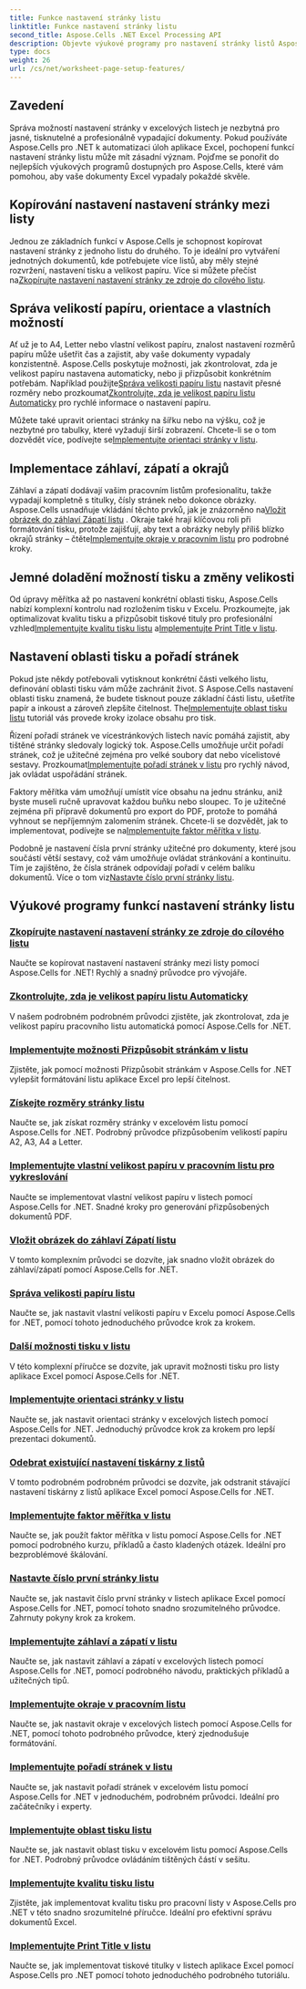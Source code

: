 ```yaml
---
title: Funkce nastavení stránky listu
linktitle: Funkce nastavení stránky listu
second_title: Aspose.Cells .NET Excel Processing API
description: Objevte výukové programy pro nastavení stránky listů Aspose.Cells for .NET, včetně nastavení kopírování stránky, správy velikosti papíru a nastavení kvality tisku pro listy aplikace Excel.
type: docs
weight: 26
url: /cs/net/worksheet-page-setup-features/
---
```

## Zavedení

Správa možností nastavení stránky v excelových listech je nezbytná pro jasné, tisknutelné a profesionálně vypadající dokumenty. Pokud používáte Aspose.Cells pro .NET k automatizaci úloh aplikace Excel, pochopení funkcí nastavení stránky listu může mít zásadní význam. Pojďme se ponořit do nejlepších výukových programů dostupných pro Aspose.Cells, které vám pomohou, aby vaše dokumenty Excel vypadaly pokaždé skvěle.

## Kopírování nastavení nastavení stránky mezi listy

Jednou ze základních funkcí v Aspose.Cells je schopnost kopírovat nastavení stránky z jednoho listu do druhého. To je ideální pro vytváření jednotných dokumentů, kde potřebujete více listů, aby měly stejné rozvržení, nastavení tisku a velikost papíru. Více si můžete přečíst na[Zkopírujte nastavení nastavení stránky ze zdroje do cílového listu](./copy-page-setup-settings/).

## Správa velikostí papíru, orientace a vlastních možností
 Ať už je to A4, Letter nebo vlastní velikost papíru, znalost nastavení rozměrů papíru může ušetřit čas a zajistit, aby vaše dokumenty vypadaly konzistentně. Aspose.Cells poskytuje možnosti, jak zkontrolovat, zda je velikost papíru nastavena automaticky, nebo ji přizpůsobit konkrétním potřebám. Například použijte[Správa velikosti papíru listu](./manage-paper-size/) nastavit přesné rozměry nebo prozkoumat[Zkontrolujte, zda je velikost papíru listu Automaticky](./check-automatic-paper-size/) pro rychlé informace o nastavení papíru.

 Můžete také upravit orientaci stránky na šířku nebo na výšku, což je nezbytné pro tabulky, které vyžadují širší zobrazení. Chcete-li se o tom dozvědět více, podívejte se[Implementujte orientaci stránky v listu](./implement-page-orientation/).

## Implementace záhlaví, zápatí a okrajů
 Záhlaví a zápatí dodávají vašim pracovním listům profesionalitu, takže vypadají kompletně s titulky, čísly stránek nebo dokonce obrázky. Aspose.Cells usnadňuje vkládání těchto prvků, jak je znázorněno na[Vložit obrázek do záhlaví Zápatí listu](./insert-image-in-header-footer/) . Okraje také hrají klíčovou roli při formátování tisku, protože zajišťují, aby text a obrázky nebyly příliš blízko okrajů stránky – čtěte[Implementujte okraje v pracovním listu](./implement-margins/) pro podrobné kroky.

## Jemné doladění možností tisku a změny velikosti

 Od úpravy měřítka až po nastavení konkrétní oblasti tisku, Aspose.Cells nabízí komplexní kontrolu nad rozložením tisku v Excelu. Prozkoumejte, jak optimalizovat kvalitu tisku a přizpůsobit tiskové tituly pro profesionální vzhled[Implementujte kvalitu tisku listu](./implement-print-quality/) a[Implementujte Print Title v listu](./implement-print-title/).

## Nastavení oblasti tisku a pořadí stránek

Pokud jste někdy potřebovali vytisknout konkrétní části velkého listu, definování oblasti tisku vám může zachránit život. S Aspose.Cells nastavení oblasti tisku znamená, že budete tisknout pouze základní části listu, ušetříte papír a inkoust a zároveň zlepšíte čitelnost. The[Implementujte oblast tisku listu](./implement-print-area/) tutoriál vás provede kroky izolace obsahu pro tisk.

 Řízení pořadí stránek ve vícestránkových listech navíc pomáhá zajistit, aby tištěné stránky sledovaly logický tok. Aspose.Cells umožňuje určit pořadí stránek, což je užitečné zejména pro velké soubory dat nebo vícelistové sestavy. Prozkoumat[Implementujte pořadí stránek v listu](./implement-page-order/) pro rychlý návod, jak ovládat uspořádání stránek.

Faktory měřítka vám umožňují umístit více obsahu na jednu stránku, aniž byste museli ručně upravovat každou buňku nebo sloupec. To je užitečné zejména při přípravě dokumentů pro export do PDF, protože to pomáhá vyhnout se nepříjemným zalomením stránek. Chcete-li se dozvědět, jak to implementovat, podívejte se na[Implementujte faktor měřítka v listu](./implement-scaling-factor/).

 Podobně je nastavení čísla první stránky užitečné pro dokumenty, které jsou součástí větší sestavy, což vám umožňuje ovládat stránkování a kontinuitu. Tím je zajištěno, že čísla stránek odpovídají pořadí v celém balíku dokumentů. Více o tom viz[Nastavte číslo první stránky listu](./set-first-page-number/).

## Výukové programy funkcí nastavení stránky listu
### [Zkopírujte nastavení nastavení stránky ze zdroje do cílového listu](./copy-page-setup-settings/)
Naučte se kopírovat nastavení nastavení stránky mezi listy pomocí Aspose.Cells for .NET! Rychlý a snadný průvodce pro vývojáře.
### [Zkontrolujte, zda je velikost papíru listu Automaticky](./check-automatic-paper-size/)
V našem podrobném podrobném průvodci zjistěte, jak zkontrolovat, zda je velikost papíru pracovního listu automatická pomocí Aspose.Cells for .NET.
### [Implementujte možnosti Přizpůsobit stránkám v listu](./implement-fit-to-pages-options/)
Zjistěte, jak pomocí možnosti Přizpůsobit stránkám v Aspose.Cells for .NET vylepšit formátování listu aplikace Excel pro lepší čitelnost.
### [Získejte rozměry stránky listu](./get-page-dimensions/)
Naučte se, jak získat rozměry stránky v excelovém listu pomocí Aspose.Cells for .NET. Podrobný průvodce přizpůsobením velikostí papíru A2, A3, A4 a Letter.
### [Implementujte vlastní velikost papíru v pracovním listu pro vykreslování](./implement-custom-paper-size-for-rendering/)
Naučte se implementovat vlastní velikost papíru v listech pomocí Aspose.Cells for .NET. Snadné kroky pro generování přizpůsobených dokumentů PDF.
### [Vložit obrázek do záhlaví Zápatí listu](./insert-image-in-header-footer/)
V tomto komplexním průvodci se dozvíte, jak snadno vložit obrázek do záhlaví/zápatí pomocí Aspose.Cells for .NET.
### [Správa velikosti papíru listu](./manage-paper-size/)
Naučte se, jak nastavit vlastní velikosti papíru v Excelu pomocí Aspose.Cells for .NET, pomocí tohoto jednoduchého průvodce krok za krokem.
### [Další možnosti tisku v listu](./other-print-options/)
V této komplexní příručce se dozvíte, jak upravit možnosti tisku pro listy aplikace Excel pomocí Aspose.Cells for .NET.
### [Implementujte orientaci stránky v listu](./implement-page-orientation/)
Naučte se, jak nastavit orientaci stránky v excelových listech pomocí Aspose.Cells for .NET. Jednoduchý průvodce krok za krokem pro lepší prezentaci dokumentů.
### [Odebrat existující nastavení tiskárny z listů](./remove-existing-printer-settings/)
V tomto podrobném podrobném průvodci se dozvíte, jak odstranit stávající nastavení tiskárny z listů aplikace Excel pomocí Aspose.Cells for .NET.
### [Implementujte faktor měřítka v listu](./implement-scaling-factor/)
Naučte se, jak použít faktor měřítka v listu pomocí Aspose.Cells for .NET pomocí podrobného kurzu, příkladů a často kladených otázek. Ideální pro bezproblémové škálování.
### [Nastavte číslo první stránky listu](./set-first-page-number/)
Naučte se, jak nastavit číslo první stránky v listech aplikace Excel pomocí Aspose.Cells for .NET, pomocí tohoto snadno srozumitelného průvodce. Zahrnuty pokyny krok za krokem.
### [Implementujte záhlaví a zápatí v listu](./implement-header-and-footer/)
Naučte se, jak nastavit záhlaví a zápatí v excelových listech pomocí Aspose.Cells for .NET, pomocí podrobného návodu, praktických příkladů a užitečných tipů.
### [Implementujte okraje v pracovním listu](./implement-margins/)
Naučte se, jak nastavit okraje v excelových listech pomocí Aspose.Cells for .NET, pomocí tohoto podrobného průvodce, který zjednodušuje formátování.
### [Implementujte pořadí stránek v listu](./implement-page-order/)
Naučte se, jak nastavit pořadí stránek v excelovém listu pomocí Aspose.Cells for .NET v jednoduchém, podrobném průvodci. Ideální pro začátečníky i experty.
### [Implementujte oblast tisku listu](./implement-print-area/)
Naučte se, jak nastavit oblast tisku v excelovém listu pomocí Aspose.Cells for .NET. Podrobný průvodce ovládáním tištěných částí v sešitu.
### [Implementujte kvalitu tisku listu](./implement-print-quality/)
Zjistěte, jak implementovat kvalitu tisku pro pracovní listy v Aspose.Cells pro .NET v této snadno srozumitelné příručce. Ideální pro efektivní správu dokumentů Excel.
### [Implementujte Print Title v listu](./implement-print-title/)
Naučte se, jak implementovat tiskové titulky v listech aplikace Excel pomocí Aspose.Cells pro .NET pomocí tohoto jednoduchého podrobného tutoriálu.
